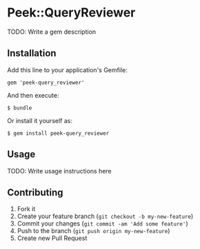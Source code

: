 # Peek::QueryReviewer

TODO: Write a gem description

## Installation

Add this line to your application's Gemfile:

    gem 'peek-query_reviewer'

And then execute:

    $ bundle

Or install it yourself as:

    $ gem install peek-query_reviewer

## Usage

TODO: Write usage instructions here

## Contributing

1. Fork it
2. Create your feature branch (`git checkout -b my-new-feature`)
3. Commit your changes (`git commit -am 'Add some feature'`)
4. Push to the branch (`git push origin my-new-feature`)
5. Create new Pull Request
